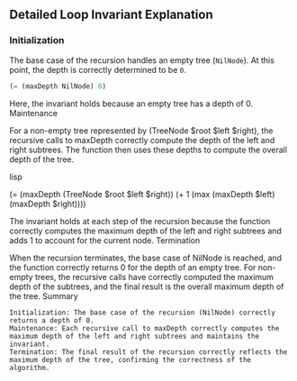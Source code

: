 ## Detailed Loop Invariant Explanation

### Initialization

The base case of the recursion handles an empty tree (`NilNode`). At this point, the depth is correctly determined to be `0`.

```lisp
(= (maxDepth NilNode) 0)
```
Here, the invariant holds because an empty tree has a depth of 0.
Maintenance

For a non-empty tree represented by (TreeNode $root $left $right), the recursive calls to maxDepth correctly compute the depth of the left and right subtrees. The function then uses these depths to compute the overall depth of the tree.

lisp

(= (maxDepth (TreeNode $root $left $right))
   (+ 1 (max (maxDepth $left) (maxDepth $right))))

The invariant holds at each step of the recursion because the function correctly computes the maximum depth of the left and right subtrees and adds 1 to account for the current node.
Termination

When the recursion terminates, the base case of NilNode is reached, and the function correctly returns 0 for the depth of an empty tree. For non-empty trees, the recursive calls have correctly computed the maximum depth of the subtrees, and the final result is the overall maximum depth of the tree.
Summary

    Initialization: The base case of the recursion (NilNode) correctly returns a depth of 0.
    Maintenance: Each recursive call to maxDepth correctly computes the maximum depth of the left and right subtrees and maintains the invariant.
    Termination: The final result of the recursion correctly reflects the maximum depth of the tree, confirming the correctness of the algorithm.

